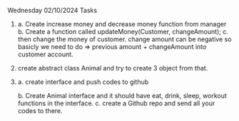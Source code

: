 <stron>Wednesday 02/10/2024 Tasks</strong>

1.
   a. Create increase money and decrease money function from manager
   b. Create a function called updateMoney(Customer, changeAmount);
   c. then change the money of customer. change amount can be negative so basicly we need to do => previous amount + changeAmount into customer account.

3.  create abstract class Animal and try to create 3 object from that.

4.
     a. create interface and push codes to github

     b.  Create Animal interface and it should have eat, drink, sleep, workout functions in the interface.
     c. create a Github repo and send all your codes to there.

